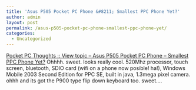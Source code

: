 ```yaml
---
title: 'Asus P505 Pocket PC Phone &#8211; Smallest PPC Phone Yet?'
author: admin
layout: post
permalink: /asus-p505-pocket-pc-phone-smallest-ppc-phone-yet/
categories:
  - Uncategorized
---
```

[Pocket PC Thoughts :: View topic &#8211; Asus P505 Pocket PC Phone &#8211; Smallest PPC Phone Yet?][1] Ohhhh. sweet. looks really cool. 520Mhz processor, touch screen, bluetooth, SDIO card (wifi on a phone now posible! ha!), Windows Mobile 2003 Second Edition for PPC SE, built in java, 1.3mega pixel camera. ohhh and its got the P900 type flip down keyboard too. sweet&#8230;.

 [1]: http://www.pocketpcthoughts.com/forums/viewtopic.php?p=252847&sid=164d93e8fda5b7f80d7a5cc804eaa278